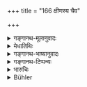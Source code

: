 +++
title = "166 क्षीणस्य चैव"

+++

<details><summary>गङ्गानथ-मूलानुवादः</summary>

Halting has been declared to be of two kinds:—(1) that which is necessary for one who has become gradually weakened, either by chance or through previous acts, and (2) that which is necessitated by considerations for his ally.—(166)
</details>

<details><summary>मेधातिथिः</summary>

आत्मसंवरणम् **आसनम्** । तद् अपि **द्विविधम्** । **क्षीणस्य** बलकोशोपनयेन, वृद्धस्यापि शत्रुं प्रत्यपेक्षा । **आसनं** च **मित्रानुरोधेन** । यदि मित्रस्य क्षीणस्य शत्रुणा सह संबन्धो नेदृशो भवति, तदीयेन मित्रेण नायम् उत्तम्भनीय इत्य् अतस् तदनुवृत्त्यासीत । स च क्षयो **दैवात् पूर्वकृतेन वेत्य्** अनुवादः । वृद्धिक्षयौ सर्वस्यैतेन कारणेन भवतः । तत्र **दैवं** स्वकृतप्रमादः, अतिव्ययशीलता, अप्रतिजागरणं स्वे बले । **पूर्वकृतम्** अशुभं कर्मापि । विपर्ययेण वैतद् व्याख्येयम् । "मोहात्" इति पाठान्तरम् । अर्थस् तु दैवशब्देन व्याख्यातः ॥ ७.१६६ ॥
</details>

<details><summary>गङ्गानथ-भाष्यानुवादः</summary>

‘Halting’ means the *withdrawing of oneself*. This also is of two kinds—(1) When the king is “*weakened*’—in force and in money,—even though he be prosperous, he has to ignore bis enemy; and another kind of Halting is that which is done in consideration of the ally. If the relations of his ally, who is weak, with the enemy is not such as to make it safe for his ally to rise against that enemy,—then, in consideration of the delicate position of his ally, the king should ‘*halt*’.

The said ‘*weakness*’ arises from two causes:—it may be due to ‘*chance*’ or to ‘*former acts*’. This only describes the actual state of things. The strength and weakness of all kings are due to these two causes. ‘*Chance*’ here stands for the man⁹s want of care, *e.g*., extravagance, inalertness regarding the army and so forth; and ‘*former acts*’ means the demerit caused by evil deeds in the past. Or the explanation of the two terms may be reversed (‘former acts’ standing for
*carelessness*, and ‘chance’ for *past misdeeds*).

‘*Mohāt*’ (‘through folly’) is another reading (for ‘*daivāt*’, ‘*by chance*’); but what is meant is expressed by the term ‘*daiva*’,—(166)
</details>

<details><summary>गङ्गानथ-टिप्पन्यः</summary>

‘*Daivāt* *pūrvakṛtena*’—‘In consequence of imprudence during present
life,—and in consequence of acts committed during previous existences’
(Medhātithi, Govindarāja and Kullūka);—‘by an enemy made formerly’
(Nārāyaṇa).

This verse is quoted in *Vīramitrodaya* (Rājanīti, p. 326).
</details>

<details><summary>भारुचिः</summary>

साधुकारी चैव क्षयं गच्छति **दैवाद्**, अपरः **पूर्वक्ष्तेन** प्रमादेन तस्योभयथापि **क्षीणस्या**त्मसंवरणक्रियासनम्; यश् च परस्य शत्रुः स विजिगीषोर् मित्रं तस्मिन् क्षीणे तदनुरोधात् समर्थो ऽप्य् आसीत । एवं **द्विविधम् आसनम्** । "मोहात् पूर्वकृतेन वा" इत्य् अपरो हेतुपाठः ॥ ७.१६६ ॥
</details>

<details><summary>Bühler</summary>

166	Sitting quiet is stated to be of two kinds, (viz. that incumbent) on one who has gradually been weakened by fate or in consequence of former acts, and (that) in favour of a friend.
</details>
